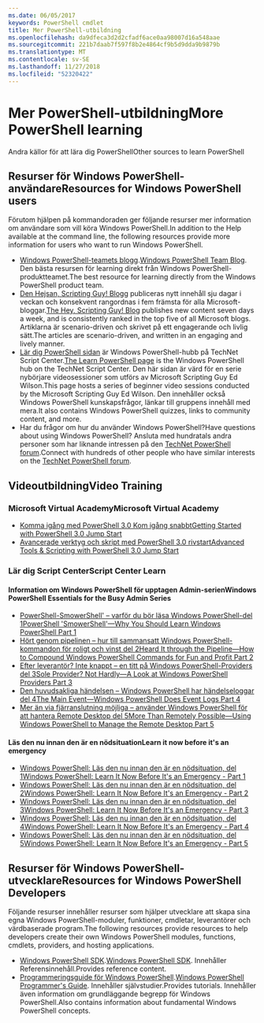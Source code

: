 ```yaml
---
ms.date: 06/05/2017
keywords: PowerShell cmdlet
title: Mer PowerShell-utbildning
ms.openlocfilehash: da9dfeca3d2d2cfadf6ace0aa98007d16a548aae
ms.sourcegitcommit: 221b7daab7f597f8b2e4864cf9b5d9dda9b9879b
ms.translationtype: MT
ms.contentlocale: sv-SE
ms.lasthandoff: 11/27/2018
ms.locfileid: "52320422"
---
```

# <a name="more-powershell-learning"></a><span data-ttu-id="b7569-103">Mer PowerShell-utbildning</span><span class="sxs-lookup"><span data-stu-id="b7569-103">More PowerShell learning</span></span>

<span data-ttu-id="b7569-104">Andra källor för att lära dig PowerShell</span><span class="sxs-lookup"><span data-stu-id="b7569-104">Other sources to learn PowerShell</span></span>

## <a name="resources-for-windows-powershell-users"></a><span data-ttu-id="b7569-105">Resurser för Windows PowerShell-användare</span><span class="sxs-lookup"><span data-stu-id="b7569-105">Resources for Windows PowerShell users</span></span>

<span data-ttu-id="b7569-106">Förutom hjälpen på kommandoraden ger följande resurser mer information om användare som vill köra Windows PowerShell.</span><span class="sxs-lookup"><span data-stu-id="b7569-106">In addition to the Help available at the command line, the following resources provide more information for users who want to run Windows PowerShell.</span></span>

- <span data-ttu-id="b7569-107">[Windows PowerShell-teamets blogg](https://blogs.msdn.microsoft.com/powershell/).</span><span class="sxs-lookup"><span data-stu-id="b7569-107">[Windows PowerShell Team Blog](https://blogs.msdn.microsoft.com/powershell/).</span></span> <span data-ttu-id="b7569-108">Den bästa resursen för learning direkt från Windows PowerShell-produktteamet.</span><span class="sxs-lookup"><span data-stu-id="b7569-108">The best resource for learning directly from the Windows PowerShell product team.</span></span>
- <span data-ttu-id="b7569-109">[Den Hejsan, Scripting Guy! Blogg](https://blogs.technet.microsoft.com/heyscriptingguy/) publiceras nytt innehåll sju dagar i veckan och konsekvent rangordnas i fem främsta för alla Microsoft-bloggar.</span><span class="sxs-lookup"><span data-stu-id="b7569-109">[The Hey, Scripting Guy! Blog](https://blogs.technet.microsoft.com/heyscriptingguy/) publishes new content seven days a week, and is consistently ranked in the top five of all Microsoft blogs.</span></span> <span data-ttu-id="b7569-110">Artiklarna är scenario-driven och skrivet på ett engagerande och livlig sätt.</span><span class="sxs-lookup"><span data-stu-id="b7569-110">The articles are scenario-driven, and written in an engaging and lively manner.</span></span>
- <span data-ttu-id="b7569-111">[Lär dig PowerShell sidan](https://blogs.technet.microsoft.com/heyscriptingguy/2015/01/04/weekend-scripter-the-best-ways-to-learn-powershell/) är Windows PowerShell-hubb på TechNet Script Center.</span><span class="sxs-lookup"><span data-stu-id="b7569-111">[The Learn PowerShell page](https://blogs.technet.microsoft.com/heyscriptingguy/2015/01/04/weekend-scripter-the-best-ways-to-learn-powershell/) is the Windows PowerShell hub on the TechNet Script Center.</span></span> <span data-ttu-id="b7569-112">Den här sidan är värd för en serie nybörjare videosessioner som utförs av Microsoft Scripting Guy Ed Wilson.</span><span class="sxs-lookup"><span data-stu-id="b7569-112">This page hosts a series of beginner video sessions conducted by the Microsoft Scripting Guy Ed Wilson.</span></span> <span data-ttu-id="b7569-113">Den innehåller också Windows PowerShell kunskapsfrågor, länkar till gruppens innehåll med mera.</span><span class="sxs-lookup"><span data-stu-id="b7569-113">It also contains Windows PowerShell quizzes, links to community content, and more.</span></span>
- <span data-ttu-id="b7569-114">Har du frågor om hur du använder Windows PowerShell?</span><span class="sxs-lookup"><span data-stu-id="b7569-114">Have questions about using Windows PowerShell?</span></span> <span data-ttu-id="b7569-115">Ansluta med hundratals andra personer som har liknande intressen på den [TechNet PowerShell forum](https://social.technet.microsoft.com/Forums/home?forum=winserverpowershell).</span><span class="sxs-lookup"><span data-stu-id="b7569-115">Connect with hundreds of other people who have similar interests on the [TechNet PowerShell forum](https://social.technet.microsoft.com/Forums/home?forum=winserverpowershell).</span></span>

## <a name="video-training"></a><span data-ttu-id="b7569-116">Videoutbildning</span><span class="sxs-lookup"><span data-stu-id="b7569-116">Video Training</span></span>

### <a name="microsoft-virtual-academy"></a><span data-ttu-id="b7569-117">Microsoft Virtual Academy</span><span class="sxs-lookup"><span data-stu-id="b7569-117">Microsoft Virtual Academy</span></span>

- [<span data-ttu-id="b7569-118">Komma igång med PowerShell 3.0 Kom igång snabbt</span><span class="sxs-lookup"><span data-stu-id="b7569-118">Getting Started with PowerShell 3.0 Jump Start</span></span>](https://mva.microsoft.com/en-US/training-courses/getting-started-with-powershell-30-jump-start-8276)
- [<span data-ttu-id="b7569-119">Avancerade verktyg och skript med PowerShell 3.0 rivstart</span><span class="sxs-lookup"><span data-stu-id="b7569-119">Advanced Tools & Scripting with PowerShell 3.0 Jump Start</span></span>](https://mva.microsoft.com/en-US/training-courses/advanced-tools-scripting-with-powershell-30-jump-start-8277)

### <a name="script-center-learn"></a><span data-ttu-id="b7569-120">Lär dig Script Center</span><span class="sxs-lookup"><span data-stu-id="b7569-120">Script Center Learn</span></span>

#### <a name="windows-powershell-essentials-for-the-busy-admin-series"></a><span data-ttu-id="b7569-121">Information om Windows PowerShell för upptagen Admin-serien</span><span class="sxs-lookup"><span data-stu-id="b7569-121">Windows PowerShell Essentials for the Busy Admin Series</span></span>

- [<span data-ttu-id="b7569-122">PowerShell-SmowerShell' – varför du bör läsa Windows PowerShell-del 1</span><span class="sxs-lookup"><span data-stu-id="b7569-122">PowerShell 'SmowerShell'—Why You Should Learn Windows PowerShell Part 1</span></span>](https://dlbmodigital.microsoft.com/webcasts/wmv/23976_Dnl_L.wmv)
- [<span data-ttu-id="b7569-123">Hört genom pipelinen – hur till sammansatt Windows PowerShell-kommandon för roligt och vinst del 2</span><span class="sxs-lookup"><span data-stu-id="b7569-123">Heard It through the Pipeline—How to Compound Windows PowerShell Commands for Fun and Profit Part 2</span></span>](https://dlbmodigital.microsoft.com/webcasts/wmv/23977_Dnl_L.wmv)
- [<span data-ttu-id="b7569-124">Efter leverantör? Inte knappt – en titt på Windows PowerShell-Providers del 3</span><span class="sxs-lookup"><span data-stu-id="b7569-124">Sole Provider? Not Hardly—A Look at Windows PowerShell Providers Part 3</span></span>](https://dlbmodigital.microsoft.com/webcasts/wmv/23978_Dnl_L.wmv)
- [<span data-ttu-id="b7569-125">Den huvudsakliga händelsen – Windows PowerShell har händelseloggar del 4</span><span class="sxs-lookup"><span data-stu-id="b7569-125">The Main Event—Windows PowerShell Does Event Logs Part 4</span></span>](https://dlbmodigital.microsoft.com/webcasts/wmv/23979_Dnl_L.wmv)
- [<span data-ttu-id="b7569-126">Mer än via fjärranslutning möjliga – använder Windows PowerShell för att hantera Remote Desktop del 5</span><span class="sxs-lookup"><span data-stu-id="b7569-126">More Than Remotely Possible—Using Windows PowerShell to Manage the Remote Desktop Part 5</span></span>](https://dlbmodigital.microsoft.com/webcasts/wmv/23980_Dnl_L.wmv)

#### <a name="learn-it-now-before-its-an-emergency"></a><span data-ttu-id="b7569-127">Läs den nu innan den är en nödsituation</span><span class="sxs-lookup"><span data-stu-id="b7569-127">Learn it now before it's an emergency</span></span>

- [<span data-ttu-id="b7569-128">Windows PowerShell: Läs den nu innan den är en nödsituation, del 1</span><span class="sxs-lookup"><span data-stu-id="b7569-128">Windows PowerShell: Learn It Now Before It's an Emergency - Part 1</span></span>](https://dlbmodigital.microsoft.com/webcasts/wmv/1032481530_Dnl_L.wmv)
- [<span data-ttu-id="b7569-129">Windows PowerShell: Läs den nu innan den är en nödsituation, del 2</span><span class="sxs-lookup"><span data-stu-id="b7569-129">Windows PowerShell: Learn It Now Before It's an Emergency - Part 2</span></span>](https://dlbmodigital.microsoft.com/webcasts/wmv/1032481542_Dnl_L.wmv)
- [<span data-ttu-id="b7569-130">Windows PowerShell: Läs den nu innan den är en nödsituation, del 3</span><span class="sxs-lookup"><span data-stu-id="b7569-130">Windows PowerShell: Learn It Now Before It's an Emergency - Part 3</span></span>](https://dlbmodigital.microsoft.com/webcasts/wmv/1032481548_Dnl_L.wmv)
- [<span data-ttu-id="b7569-131">Windows PowerShell: Läs den nu innan den är en nödsituation, del 4</span><span class="sxs-lookup"><span data-stu-id="b7569-131">Windows PowerShell: Learn It Now Before It's an Emergency - Part 4</span></span>](https://dlbmodigital.microsoft.com/webcasts/wmv/1032481552_Dnl_L.wmv)
- [<span data-ttu-id="b7569-132">Windows PowerShell: Läs den nu innan den är en nödsituation, del 5</span><span class="sxs-lookup"><span data-stu-id="b7569-132">Windows PowerShell: Learn It Now Before It's an Emergency - Part 5</span></span>](https://dlbmodigital.microsoft.com/webcasts/wmv/1032481554_Dnl_L.wmv)

## <a name="resources-for-windows-powershell-developers"></a><span data-ttu-id="b7569-133">Resurser för Windows PowerShell-utvecklare</span><span class="sxs-lookup"><span data-stu-id="b7569-133">Resources for Windows PowerShell Developers</span></span>

<span data-ttu-id="b7569-134">Följande resurser innehåller resurser som hjälper utvecklare att skapa sina egna Windows PowerShell-moduler, funktioner, cmdletar, leverantörer och värdbaserade program.</span><span class="sxs-lookup"><span data-stu-id="b7569-134">The following resources provide resources to help developers create their own Windows PowerShell modules, functions, cmdlets, providers, and hosting applications.</span></span>

- <span data-ttu-id="b7569-135">[Windows PowerShell SDK](https://go.microsoft.com/fwlink/p/?LinkID=89595).</span><span class="sxs-lookup"><span data-stu-id="b7569-135">[Windows PowerShell SDK](https://go.microsoft.com/fwlink/p/?LinkID=89595).</span></span> <span data-ttu-id="b7569-136">Innehåller Referensinnehåll.</span><span class="sxs-lookup"><span data-stu-id="b7569-136">Provides reference content.</span></span>
- <span data-ttu-id="b7569-137">[Programmeringsguide för Windows PowerShell](https://go.microsoft.com/fwlink/p/?LinkID=89596).</span><span class="sxs-lookup"><span data-stu-id="b7569-137">[Windows PowerShell Programmer's Guide](https://go.microsoft.com/fwlink/p/?LinkID=89596).</span></span> <span data-ttu-id="b7569-138">Innehåller självstudier.</span><span class="sxs-lookup"><span data-stu-id="b7569-138">Provides tutorials.</span></span> <span data-ttu-id="b7569-139">Innehåller även information om grundläggande begrepp för Windows PowerShell.</span><span class="sxs-lookup"><span data-stu-id="b7569-139">Also contains information about fundamental Windows PowerShell concepts.</span></span>
